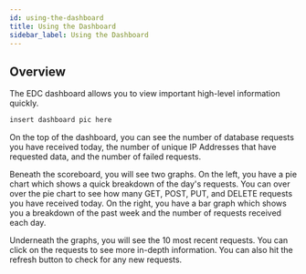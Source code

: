 ```yaml
---
id: using-the-dashboard
title: Using the Dashboard
sidebar_label: Using the Dashboard
---
```


## Overview

The EDC dashboard allows you to view important high-level information quickly.  

```html
insert dashboard pic here
```

On the top of the dashboard, you can see the number of database requests you have received today, the number of unique IP Addresses that have requested data, and the number of failed requests.  

Beneath the scoreboard, you will see two graphs. On the left, you have a pie chart which shows a quick breakdown of the day's requests. You can over over the pie chart to see how many GET, POST, PUT, and DELETE requests you have received today. On the right, you have a bar graph which shows you a breakdown of the past week and the number of requests received each day.  

Underneath the graphs, you will see the 10 most recent requests. You can click on the requests to see more in-depth information. You can also hit the refresh button to check for any new requests.
